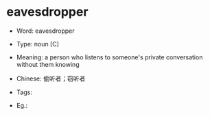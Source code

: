 # eavesdropper

- Word: eavesdropper

- Type: noun [C]
- Meaning: a person who listens to someone's private conversation without them knowing
- Chinese: 偷听者；窃听者
- Tags: 
- Eg.: 

